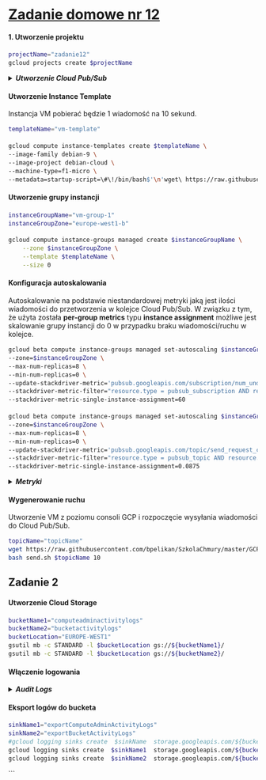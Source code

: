 # [Zadanie domowe nr 12](https://szkolachmury.pl/google-cloud-platform-droga-architekta/tydzien-12-monitoring-with-stackdriver/zadanie-domowe-nr-12/)

#### 1. Utworzenie projektu
```bash
projectName="zadanie12"
gcloud projects create $projectName
```

<details>
  <summary><b><i>Utworzenie Cloud Pub/Sub</i></b></summary>

```bash
# Topic
topicName="topicName"
gcloud pubsub topics create $topicName

# Subskrypcja
subscriptionName="subscriptionName"
gcloud pubsub subscriptions create $subscriptionName --topic $topicName --ack-deadline=20
```

#### 
```bash
# Sprawdzenie
bartosz@cloudshell:~ (zadanie12)$ gcloud pubsub topics list
---
name: projects/zadanie12/topics/topicName
bartosz@cloudshell:~ (zadanie12)$ gcloud pubsub subscriptions list
---
ackDeadlineSeconds: 20
expirationPolicy:
  ttl: 2678400s
messageRetentionDuration: 604800s
name: projects/zadanie12/subscriptions/subscriptionName
pushConfig: {}
topic: projects/zadanie12/topics/topicName
```
</details>

#### Utworzenie Instance Template
Instancja VM pobierać będzie 1 wiadomość na 10 sekund.
```bash
templateName="vm-template"

gcloud compute instance-templates create $templateName \
--image-family debian-9 \
--image-project debian-cloud \
--machine-type=f1-micro \
--metadata=startup-script=\#\!/bin/bash$'\n'wget\ https://raw.githubusercontent.com/bpelikan/SzkolaChmury/master/GCP/Architecture/Zadanie12/code/read.sh$'\n'bash\ read.sh\ $subscriptionName\ 1\ 10
```

#### Utworzenie grupy instancji
```bash
instanceGroupName="vm-group-1"
instanceGroupZone="europe-west1-b"

gcloud compute instance-groups managed create $instanceGroupName \
    --zone $instanceGroupZone \
    --template $templateName \
    --size 0
```

#### Konfiguracja autoskalowania
Autoskalowanie na podstawie niestandardowej metryki jaką jest ilości wiadomości do przetworzenia w kolejce Cloud Pub/Sub. 
W związku z tym, że użyta została **per-group metrics** typu **instance assignment** możliwe jest skalowanie grupy instancji do 0 w przypadku braku wiadomości/ruchu w kolejce.
```bash
gcloud beta compute instance-groups managed set-autoscaling $instanceGroupName \
--zone=$instanceGroupZone \
--max-num-replicas=8 \
--min-num-replicas=0 \
--update-stackdriver-metric='pubsub.googleapis.com/subscription/num_undelivered_messages' \
--stackdriver-metric-filter="resource.type = pubsub_subscription AND resource.label.subscription_id = $subscriptionName" \
--stackdriver-metric-single-instance-assignment=60

gcloud beta compute instance-groups managed set-autoscaling $instanceGroupName \
--zone=$instanceGroupZone \
--max-num-replicas=8 \
--min-num-replicas=0 \
--update-stackdriver-metric='pubsub.googleapis.com/topic/send_request_count' \
--stackdriver-metric-filter="resource.type = pubsub_topic AND resource.label.topic_id = $topicName" \
--stackdriver-metric-single-instance-assignment=0.0875
```

<details>
  <summary><b><i>Metryki</i></b></summary>

![screen](./img/20200404000150.jpg)
![screen](./img/20200404000520.jpg)

Wniosek: metryka **pubsub.googleapis.com/topic/send_request_count** nie jest najlepsza w celu skalowania do 0:
![screen](./img/20200403234048.jpg)
![screen](./img/20200403233931.jpg)
</details>

#### Wygenerowanie ruchu
Utworzenie VM z poziomu consoli GCP i rozpoczęcie wysyłania wiadomości do Cloud Pub/Sub.
```bash
topicName="topicName"
wget https://raw.githubusercontent.com/bpelikan/SzkolaChmury/master/GCP/Architecture/Zadanie12/code/send.sh
bash send.sh $topicName 10
```

## Zadanie 2

#### Utworzenie Cloud Storage
```bash
bucketName1="computeadminactivitylogs"
bucketName2="bucketactivitylogs"
bucketLocation="EUROPE-WEST1"
gsutil mb -c STANDARD -l $bucketLocation gs://${bucketName1}/
gsutil mb -c STANDARD -l $bucketLocation gs://${bucketName2}/
```

#### Włączenie logowania
<details>
  <summary><b><i>Audit Logs</i></b></summary>

![screen](./img/20200404151314.jpg)
</details>

#### Eksport logów do bucketa
```bash
sinkName1="exportComputeAdminActivityLogs"
sinkName2="exportBucketActivityLogs"
#gcloud logging sinks create  $sinkName  storage.googleapis.com/${bucketName}  --log-filter="resource.type=gce_instance"
gcloud logging sinks create  $sinkName1  storage.googleapis.com/${bucketName1}  --log-filter="resource.type=\"gce_instance\" AND log_name=\"projects/$projectName/logs/cloudaudit.googleapis.com%2Factivity\""
gcloud logging sinks create  $sinkName2  storage.googleapis.com/${bucketName2}  --log-filter="resource.type=\"gcs_bucket\" AND log_name=\"projects/zadanie12/logs/cloudaudit.googleapis.com%2Factivity\""
```

</details>
```

